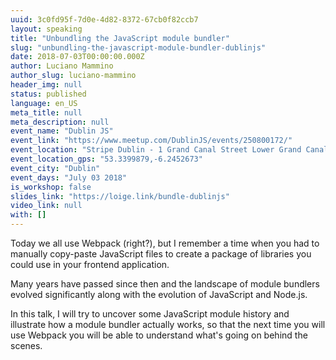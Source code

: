 ```yaml
---
uuid: 3c0fd95f-7d0e-4d82-8372-67cb0f82ccb7
layout: speaking
title: "Unbundling the JavaScript module bundler"
slug: "unbundling-the-javascript-module-bundler-dublinjs"
date: 2018-07-03T00:00:00.000Z
author: Luciano Mammino
author_slug: luciano-mammino
header_img: null
status: published
language: en_US
meta_title: null
meta_description: null
event_name: "Dublin JS"
event_link: "https://www.meetup.com/DublinJS/events/250800172/"
event_location: "Stripe Dublin - 1 Grand Canal Street Lower Grand Canal Dock, Dublin, Ireland"
event_location_gps: "53.3399879,-6.2452673"
event_city: "Dublin"
event_days: "July 03 2018"
is_workshop: false
slides_link: "https://loige.link/bundle-dublinjs"
video_link: null
with: []
---
```


Today we all use Webpack (right?), but I remember a time when you had to manually copy-paste JavaScript files to create a package of libraries you could use in your frontend application.

Many years have passed since then and the landscape of module bundlers evolved significantly along with the evolution of JavaScript and Node.js.

In this talk, I will try to uncover some JavaScript module history and illustrate how a module bundler actually works, so that the next time you will use Webpack you will be able to understand what's going on behind the scenes.
